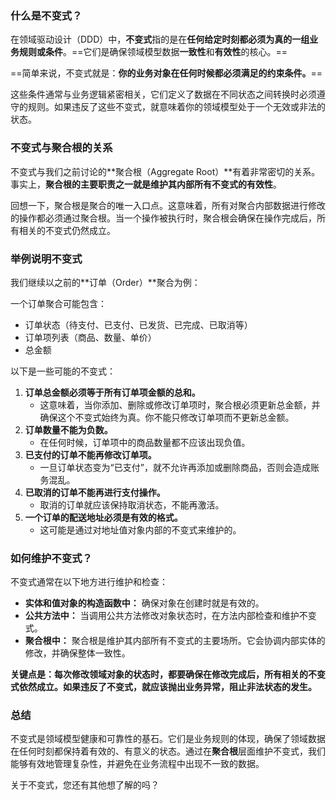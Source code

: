### 什么是不变式？

在领域驱动设计（DDD）中，**不变式**指的是在**任何给定时刻都必须为真的一组业务规则或条件**。==它们是确保领域模型数据**一致性**和**有效性**的核心。==

==简单来说，不变式就是：**你的业务对象在任何时候都必须满足的约束条件。**==

这些条件通常与业务逻辑紧密相关，它们定义了数据在不同状态之间转换时必须遵守的规则。如果违反了这些不变式，就意味着你的领域模型处于一个无效或非法的状态。

### 不变式与聚合根的关系

不变式与我们之前讨论的**聚合根（Aggregate Root）**有着非常密切的关系。事实上，**聚合根的主要职责之一就是维护其内部所有不变式的有效性**。

回想一下，聚合根是聚合的唯一入口点。这意味着，所有对聚合内部数据进行修改的操作都必须通过聚合根。当一个操作被执行时，聚合根会确保在操作完成后，所有相关的不变式仍然成立。

### 举例说明不变式

我们继续以之前的**订单（Order）**聚合为例：

一个订单聚合可能包含：

- 订单状态（待支付、已支付、已发货、已完成、已取消等）
- 订单项列表（商品、数量、单价）
- 总金额

以下是一些可能的不变式：

1. **订单总金额必须等于所有订单项金额的总和。**
    - 这意味着，当你添加、删除或修改订单项时，聚合根必须更新总金额，并确保这个不变式始终为真。你不能只修改订单项而不更新总金额。
2. **订单数量不能为负数。**
    - 在任何时候，订单项中的商品数量都不应该出现负值。
3. **已支付的订单不能再修改订单项。**
    - 一旦订单状态变为“已支付”，就不允许再添加或删除商品，否则会造成账务混乱。
4. **已取消的订单不能再进行支付操作。**
    - 取消的订单就应该保持取消状态，不能再激活。
5. **一个订单的配送地址必须是有效的格式。**
    - 这可能是通过对地址值对象内部的不变式来维护的。

### 如何维护不变式？

不变式通常在以下地方进行维护和检查：

- **实体和值对象的构造函数中：** 确保对象在创建时就是有效的。
- **公共方法中：** 当调用公共方法修改对象状态时，在方法内部检查和维护不变式。
- **聚合根中：** 聚合根是维护其内部所有不变式的主要场所。它会协调内部实体的修改，并确保整体一致性。

**关键点是：每次修改领域对象的状态时，都要确保在修改完成后，所有相关的不变式依然成立。如果违反了不变式，就应该抛出业务异常，阻止非法状态的发生。**


### 总结

不变式是领域模型健康和可靠性的基石。它们是业务规则的体现，确保了领域数据在任何时刻都保持着有效的、有意义的状态。通过在**聚合根**层面维护不变式，我们能够有效地管理复杂性，并避免在业务流程中出现不一致的数据。

关于不变式，您还有其他想了解的吗？